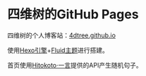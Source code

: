 # 四维树的GitHub Pages

四维树的个人博客站：[4dtree.github.io](4dtree.github.io)

使用[Hexo引擎](https://github.com/hexojs/hexo)+[Fluid主题](https://github.com/fluid-dev/hexo-theme-fluid)进行搭建。

首页使用[Hitokoto·一言](https://hitokoto.cn)提供的API产生随机句子。